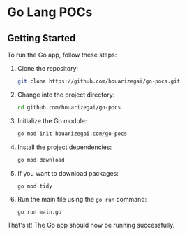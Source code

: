 # Go Lang POCs

## Getting Started

To run the Go app, follow these steps:

1. Clone the repository:

    ```bash
    git clone https://github.com/houarizegai/go-pocs.git
    ```

2. Change into the project directory:

    ```bash
    cd github.com/houarizegai/go-pocs
    ```

3. Initialize the Go module:

    ```bash
    go mod init houarizegai.com/go-pocs
    ```

4. Install the project dependencies:

    ```bash
    go mod download
    ```

5. If you want to download packages:
    ```shell
    go mod tidy
    ```

6. Run the main file using the `go run` command:

    ```bash
    go run main.go
    ```

That's it! The Go app should now be running successfully.